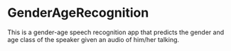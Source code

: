 # GenderAgeRecognition

This is a gender-age speech recognition app that predicts the gender and age class of the speaker given an audio of him/her talking.
